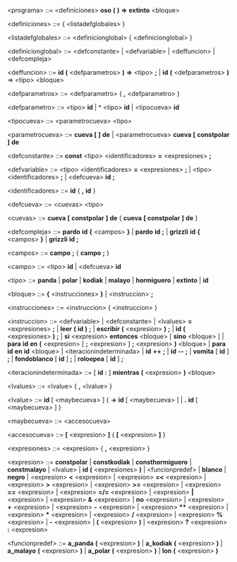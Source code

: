 \<programa\> ::= \<definiciones\> **oso** **(** **)** **=>** **extinto** \<bloque\>

\<definiciones\> ::= { \<listadefglobales\> }

\<listadefglobales\> ::= \<definicionglobal\> { \<definicionglobal\> }

\<definicionglobal\> ::= \<defconstante\> | \<defvariable\> | \<deffuncion\> | \<defcompleja\>

\<deffuncion\> ::= **id** **(** \<defparametros\> **)** **=>** \<tipo\> **;** | **id** **(** \<defparametros\> **)** =\> \<tipo\> \<bloque\>

\<defparametros\> ::= \<defparametro\> { **,** \<defparametro\> }

\<defparametro\> ::= \<tipo\> **id** | **^** \<tipo\> **id** | \<tipocueva\> **id**

\<tipocueva\> ::= \<parametrocueva\> \<tipo\>

\<parametrocueva\> ::= **cueva** **[** **]** **de** | \<parametrocueva\> **cueva** **[** **constpolar** **]** **de**

\<defconstante\> ::= **const** \<tipo\> \<identificadores\> **=** \<expresiones\> **;**

\<defvariable\> ::= \<tipo\> \<identificadores\> **=** \<expresiones\> **;** | \<tipo\> \<identificadores\> **;** | \<defcueva\> **id** **;**

\<identificadores\> ::= **id** { **,** **id** }

\<defcueva\> ::= \<cuevas\> \<tipo\>

\<cuevas\> ::= **cueva** **[** **constpolar** **]** **de** { **cueva** **[** **constpolar** **]** **de** }

\<defcompleja\> ::= **pardo** **id** **{** \<campos\> **}** | **pardo** **id** **;** | **grizzli** **id** **{** \<campos\> **}** | **grizzli** **id** **;**

\<campos\> ::= **campo** **;** { **campo** **;** }

\<campo\> ::= \<tipo\> **id** | \<defcueva\> **id**

\<tipo\> ::= **panda** | **polar** | **kodiak** | **malayo** | **hormiguero** | **extinto** | **id**

\<bloque\> ::= **{** \<instrucciones\> **}** | \<instruccion\> **;**

\<instrucciones\> ::= \<instruccion\> { \<instruccion\> }

\<instruccion\> ::= \<defvariable\>
                  | \<defconstante\>
                  | \<lvalues\> **=** \<expresiones\> **;**
                  | **leer** **(** **id** **)** **;**
                  | **escribir** **(** \<expresion\> **)** **;**
                  | **id** **(** \<expresiones\> **)** **;**
                  | **si** \<expresion\> **entonces** \<bloque\> [ **sino** \<bloque\> ]
                  | **para** **id** **en** **(** \<expresion\> [ **;** \<expresion\> ] **;** \<expresion\> **)** \<bloque\>
                  | **para** **id** **en** **id** \<bloque\>
                  | \<iteracionindeterminada\>
                  | **id** **++** **;**
                  | **id** **--** **;**
                  | **vomita** [ **id** ] **;**
                  | **fondoblanco** [ **id** ] **;**
                  | **roloepea** [ **id** ] **;**

\<iteracionindeterminada\> ::= [ **id** **:** ] **mientras** **(** \<expresion\> **)** \<bloque\>

\<lvalues\> ::= \<lvalue\> { **,** \<lvalue\> }

\<lvalue\> ::= **id** [ \<maybecueva\> ] { **->** **id** [ \<maybecueva\> ] | **.** **id** [ \<maybecueva\> ] }

\<maybecueva\> ::= \<accesocueva\>

\<accesocueva\> ::= **[** \<expresion\> **]** { **[** \<expresion\> **]** }

\<expresiones\> ::= \<expresion\> { **,** \<expresion\> }

\<expresion\> ::= **constpolar**
                | **constkodiak**
                | **consthormiguero**
                | **constmalayo**
                | \<lvalue\>
                | **id** **(** \<expresiones\> **)**
                | \<funcionpredef\>
                | **blanco**
                | **negro**
                | \<expresion\> **<** \<expresion\>
                | \<expresion\> **=<**  \<expresion\>
                | \<expresion\> **>** \<expresion\>
                | \<expresion\> **>=**  \<expresion\>
                | \<expresion\> **==**  \<expresion\>
                | \<expresion\> **=/=** \<expresion\>
                | \<expresion\> **|** \<expresion\>
                | \<expresion\> **&** \<expresion\>
                | **no** \<expresion\>
                | \<expresion\> **+** \<expresion\>
                | \<expresion\> **-** \<expresion\>
                | \<expresion\> **\*\*** \<expresion\>
                | \<expresion\> **\*** \<expresion\>
                | \<expresion\> **/** \<expresion\>
                | \<expresion\> **%** \<expresion\>
                | **-** \<expresion\>
                | **(** \<expresion\> **)**
                | \<expresion\> **?** \<expresion\> **:** \<expresion\>

\<funcionpredef\> ::= **a_panda** **(** \<expresion\> **)** | **a_kodiak** **(** \<expresion\> **)** | **a_malayo** **(** \<expresion\> **)** | **a_polar** **(** \<expresion\> **)** | **lon** **(** \<expresion\> **)**

